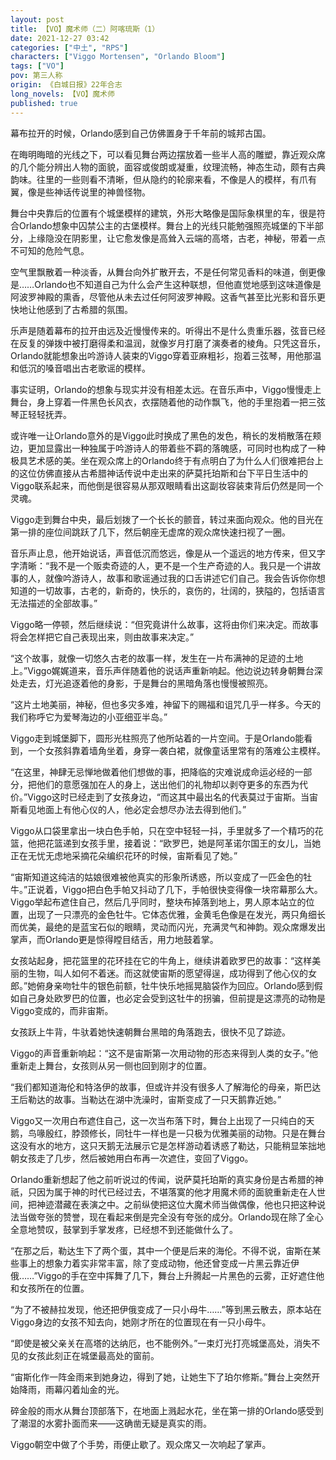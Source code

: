 ```yaml
---
layout: post
title: 【VO】魔术师（二）阿喀琉斯（1）
date: 2021-12-27 03:42
categories: ["中土", "RPS"]
characters: ["Viggo Mortensen", "Orlando Bloom"]
tags: ["VO"]
pov: 第三人称
origin: 《白城日报》22年合志
long_novels: 【VO】魔术师
published: true
---
```


幕布拉开的时候，Orlando感到自己仿佛置身于千年前的城邦古国。

在晦明晦暗的光线之下，可以看见舞台两边摆放着一些半人高的雕塑，靠近观众席的几个能分辨出人物的面貌，面容或俊朗或凝重，纹理流畅，神态生动，颇有古典韵味。往里的一些则看不清晰，但从隐约的轮廓来看，不像是人的模样，有爪有翼，像是些神话传说里的神兽怪物。

舞台中央靠后的位置有个城堡模样的建筑，外形大略像是国际象棋里的车，很是符合Orlando想象中囚禁公主的古堡模样。舞台上的光线只能勉强照亮城堡的下半部分，上缘隐没在阴影里，让它愈发像是高耸入云端的高塔，古老，神秘，带着一点不可知的危险气息。

空气里飘散着一种淡香，从舞台向外扩散开去，不是任何常见香料的味道，倒更像是……Orlando也不知道自己为什么会产生这种联想，但他直觉地感到这味道像是阿波罗神殿的熏香，尽管他从未去过任何阿波罗神殿。这香气甚至比光影和音乐更快地让他感到了古希腊的氛围。

乐声是随着幕布的拉开由远及近慢慢传来的。听得出不是什么贵重乐器，弦音已经在反复的弹拨中被打磨得柔和温润，就像岁月打磨了演奏者的棱角。只凭这音乐，Orlando就能想象出吟游诗人装束的Viggo穿着亚麻粗衫，抱着三弦琴，用他那温和低沉的嗓音唱出古老歌谣的模样。

事实证明，Orlando的想象与现实并没有相差太远。在音乐声中，Viggo慢慢走上舞台，身上穿着一件黑色长风衣，衣摆随着他的动作飘飞，他的手里抱着一把三弦琴正轻轻抚弄。

或许唯一让Orlando意外的是Viggo此时换成了黑色的发色，稍长的发梢散落在颊边，更加显露出一种独属于吟游诗人的带着些不羁的落魄感，可同时也构成了一种极具艺术感的美。坐在观众席上的Orlando终于有点明白了为什么人们很难把台上的这位仿佛直接从古希腊神话传说中走出来的萨莫托珀斯和台下平日生活中的Viggo联系起来，而他倒是很容易从那双眼睛看出这副妆容装束背后仍然是同一个灵魂。

Viggo走到舞台中央，最后划拨了一个长长的颤音，转过来面向观众。他的目光在第一排的座位间跳跃了几下，然后朝座无虚席的观众席快速扫视了一圈。

音乐声止息，他开始说话，声音低沉而悠远，像是从一个遥远的地方传来，但又字字清晰：“我不是一个贩卖奇迹的人，更不是一个生产奇迹的人。我只是一个讲故事的人，就像吟游诗人，故事和歌谣通过我的口舌讲述它们自己。我会告诉你你想知道的一切故事，古老的，新奇的，快乐的，哀伤的，壮阔的，狭隘的，包括语言无法描述的全部故事。”

Viggo略一停顿，然后继续说：“但究竟讲什么故事，这将由你们来决定。而故事将会怎样把它自己表现出来，则由故事来决定。”

“这个故事，就像一切悠久古老的故事一样，发生在一片布满神的足迹的土地上。”Viggo娓娓道来，音乐声伴随着他的说话声重新响起。他边说边转身朝舞台深处走去，灯光追逐着他的身影，于是舞台的黑暗角落也慢慢被照亮。

“这片土地美丽，神秘，但也多灾多难，神留下的赐福和诅咒几乎一样多。今天的我们称呼它为爱琴海边的小亚细亚半岛。”

Viggo走到城堡脚下，圆形光柱照亮了他所站着的一片空间。于是Orlando能看到，一个女孩斜靠着墙角坐着，身穿一袭白裙，就像童话里常有的落难公主模样。

“在这里，神肆无忌惮地做着他们想做的事，把降临的灾难说成命运必经的一部分，把他们的意愿强加在人的身上，送出他们的礼物却以剥夺更多的东西为代价。”Viggo这时已经走到了女孩身边，“而这其中最出名的代表莫过于宙斯。当宙斯看见地面上有他心仪的人，他必定会想尽办法去得到他们。”

Viggo从口袋里拿出一块白色手帕，只在空中轻轻一抖，手里就多了一个精巧的花篮，他把花篮递到女孩手里，接着说：“欧罗巴，她是阿革诺尔国王的女儿，当她正在无忧无虑地采摘花朵编织花环的时候，宙斯看见了她。”

“宙斯知道这纯洁的姑娘很难被他真实的形象所诱惑，所以变成了一匹金色的牡牛。”正说着，Viggo把白色手帕又抖动了几下，手帕很快变得像一块帘幕那么大。Viggo举起布遮住自己，然后几乎同时，整块布掉落到地上，男人原本站立的位置，出现了一只漂亮的金色牡牛。它体态优雅，金黄毛色像是在发光，两只角细长而优美，最绝的是蓝宝石似的眼睛，灵动而闪光，充满灵气和神韵。观众席爆发出掌声，而Orlando更是惊得瞠目结舌，用力地鼓着掌。

女孩站起身，把花篮里的花环挂在它的牛角上，继续讲着欧罗巴的故事：“这样美丽的生物，叫人如何不着迷。而这就使宙斯的愿望得逞，成功得到了他心仪的女郎。”她俯身亲吻牡牛的银色前额，牡牛快乐地摇晃脑袋作为回应。Orlando感到假如自己身处欧罗巴的位置，也必定会受到这牡牛的拐骗，但前提是这漂亮的动物是Viggo变成的，而非宙斯。

女孩跃上牛背，牛驮着她快速朝舞台黑暗的角落跑去，很快不见了踪迹。

Viggo的声音重新响起：“这不是宙斯第一次用动物的形态来得到人类的女子。”他重新走上舞台，女孩则从另一侧也回到刚才的位置。

“我们都知道海伦和特洛伊的故事，但或许并没有很多人了解海伦的母亲，斯巴达王后勒达的故事。当勒达在湖中洗澡时，宙斯变成了一只天鹅靠近她。”

Viggo又一次用白布遮住自己，这一次当布落下时，舞台上出现了一只纯白的天鹅，鸟喙殷红，脖颈修长，同牡牛一样也是一只极为优雅美丽的动物。只是在舞台这没有水的地方，这只天鹅无法展示它是怎样游动着诱惑了勒达，只能稍显笨拙地朝女孩走了几步，然后被她用白布再一次遮住，变回了Viggo。

Orlando重新想起了他之前听说过的传闻，说萨莫托珀斯的真实身份是古希腊的神祇，只因为属于神的时代已经过去，不堪落寞的他才用魔术师的面貌重新走在人世间，把神迹潜藏在表演之中。之前纵使把这位大魔术师当做偶像，他也只把这种说法当做夸张的赞誉，现在看起来倒是完全没有夸张的成分。Orlando现在除了全心全意地赞叹，鼓掌到手掌发疼，已经想不到还能做什么了。

“在那之后，勒达生下了两个蛋，其中一个便是后来的海伦。不得不说，宙斯在某些事上的想象力着实非常丰富，除了变成动物，他还曾变成一片黑云靠近伊俄……”Viggo的手在空中挥舞了几下，舞台上升腾起一片黑色的云雾，正好遮住他和女孩所在的位置。

“为了不被赫拉发现，他还把伊俄变成了一只小母牛……”等到黑云散去，原本站在Viggo身边的女孩不知去向，她刚才所在的位置现在有一只小母牛。

“即使是被父亲关在高塔的达纳厄，也不能例外。”一束灯光打亮城堡高处，消失不见的女孩此刻正在城堡最高处的窗前。

“宙斯化作一阵金雨来到她身边，得到了她，让她生下了珀尔修斯。”舞台上突然开始降雨，雨幕闪着灿金的光。

碎金般的雨水从舞台顶部落下，在地面上溅起水花，坐在第一排的Orlando感受到了潮湿的水雾扑面而来——这确凿无疑是真实的雨。

Viggo朝空中做了个手势，雨便止歇了。观众席又一次响起了掌声。
